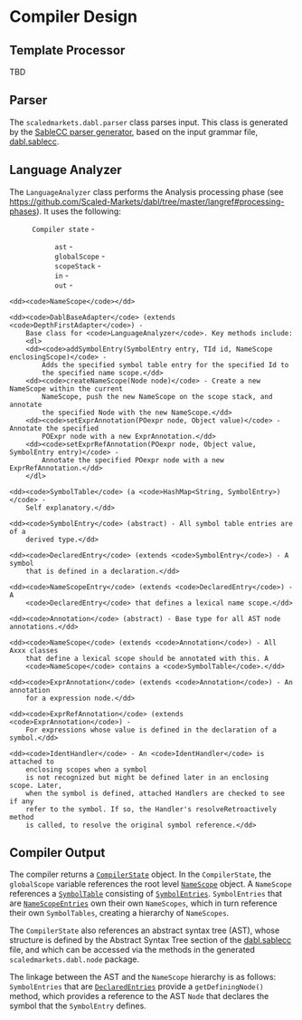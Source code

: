 # Compiler Design

## Template Processor

TBD


## Parser

The <code>scaledmarkets.dabl.parser</code> class parses input. This class is
generated by the [SableCC parser generator](http://www.sablecc.org/),
based on the input grammar file,
[dabl.sablecc](https://github.com/Scaled-Markets/dabl/blob/master/dabl.sablecc).


## Language Analyzer

The <code>LanguageAnalyzer</code> class performs the Analysis processing phase
(see https://github.com/Scaled-Markets/dabl/tree/master/langref#processing-phases).
It uses the following:

<dl>
	<dd><code>Compiler state</code> - </dd>
	<dd><dl>
		<dd><code>ast</code> - </dd>
		<dd><code>globalScope</code> - </dd>
		<dd><code>scopeStack</code> - </dd>
		<dd><code>in</code> - </dd>
		<dd><code>out</code> - </dd>
	</dl></dd>
	
	<dd><code>NameScope</code></dd>
	
	<dd><code>DablBaseAdapter</code> (extends <code>DepthFirstAdapter</code>) - 
		Base class for <code>LanguageAnalyzer</code>. Key methods include:
		<dl>
		<dd><code>addSymbolEntry(SymbolEntry entry, TId id, NameScope enclosingScope)</code> -
			Adds the specified symbol table entry for the specified Id to
			the specified name scope.</dd>
		<dd><code>createNameScope(Node node)</code> - Create a new NameScope within the current
			NameScope, push the new NameScope on the scope stack, and annotate
			the specified Node with the new NameScope.</dd>
		<dd><code>setExprAnnotation(POexpr node, Object value)</code> - Annotate the specified
			POExpr node with a new ExprAnnotation.</dd>
		<dd><code>setExprRefAnnotation(POexpr node, Object value, SymbolEntry entry)</code> - 
			Annotate the specified POexpr node with a new ExprRefAnnotation.</dd>
		</dl>
		
	<dd><code>SymbolTable</code> (a <code>HashMap<String, SymbolEntry>)</code> -
		Self explanatory.</dd>
	
	<dd><code>SymbolEntry</code> (abstract) - All symbol table entries are of a
		derived type.</dd>
	
	<dd><code>DeclaredEntry</code> (extends <code>SymbolEntry</code>) - A symbol
		that is defined in a declaration.</dd>
	
	<dd><code>NameScopeEntry</code> (extends <code>DeclaredEntry</code>) - A
		<code>DeclaredEntry</code> that defines a lexical name scope.</dd>
	
	<dd><code>Annotation</code> (abstract) - Base type for all AST node annotations.</dd>
	
	<dd><code>NameScope</code> (extends <code>Annotation</code>) - All Axxx classes
		that define a lexical scope should be annotated with this. A
		<code>NameScope</code> contains a <code>SymbolTable</code>.</dd>
	
	<dd><code>ExprAnnotation</code> (extends <code>Annotation</code>) - An annotation
		for a expression node.</dd>
	
	<dd><code>ExprRefAnnotation</code> (extends <code>ExprAnnotation</code>) -
		For expressions whose value is defined in the declaration of a symbol.</dd>
	
	<dd><code>IdentHandler</code> - An <code>IdentHandler</code> is attached to
		enclosing scopes when a symbol
		is not recognized but might be defined later in an enclosing scope. Later,
		when the symbol is defined, attached Handlers are checked to see if any
		refer to the symbol. If so, the Handler's resolveRetroactively method
		is called, to resolve the original symbol reference.</dd>

</dl>

## Compiler Output

The compiler returns a [`CompilerState`](CompilerState.java) object. In the
`CompilerState`, the `globalScope` variable references the root level
[`NameScope`](NameScope.java) object.
A `NameScope` references a [`SymbolTable`](SymbolTable.java) consisting of
[`SymbolEntries`](SymbolEntry.java).
`SymbolEntries` that are [`NameScopeEntries`](NameScopeEntry.java) own their
own `NameScopes`,
which in turn reference their own `SymbolTables`, creating a hierarchy
of `NameScopes`.

The `CompilerState` also references an abstract syntax tree (AST),
whose structure is defined by the Abstract Syntax Tree section of the
[dabl.sablecc](https://github.com/Scaled-Markets/dabl/blob/master/dabl.sablecc)
file,
and which can be accessed via the methods in the generated `scaledmarkets.dabl.node` package.

The linkage between the AST and the `NameScope` hierarchy is as follows:
`SymbolEntries` that are [`DeclaredEntries`](DeclaredEntry.java)
provide a `getDefiningNode()` method, which provides a reference to
the AST `Node` that declares the symbol that the `SymbolEntry` defines.
